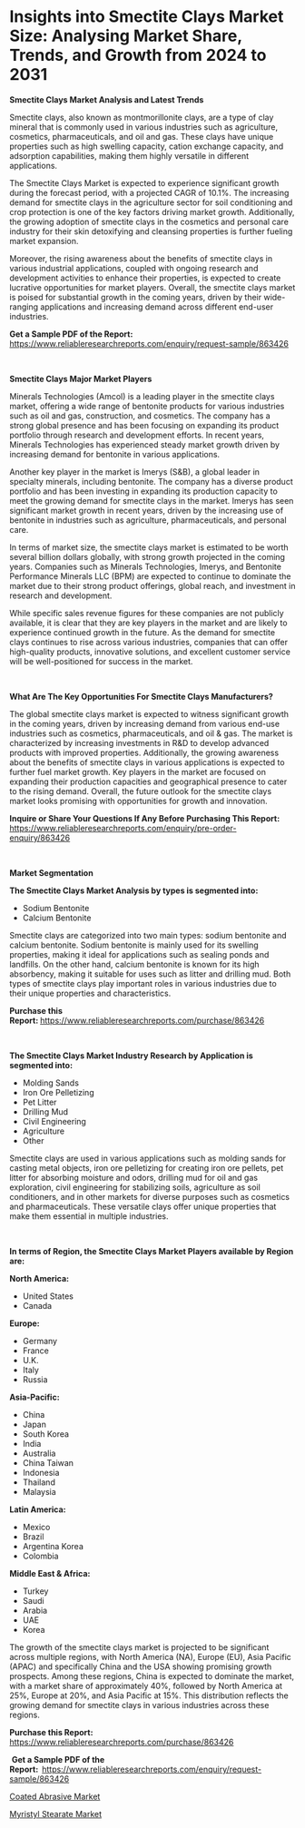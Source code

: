 <p><h1>Insights into Smectite Clays Market Size: Analysing Market Share, Trends, and Growth from 2024 to 2031</h1></p><p><strong>Smectite Clays Market Analysis and Latest Trends</strong></p>
<p><p>Smectite clays, also known as montmorillonite clays, are a type of clay mineral that is commonly used in various industries such as agriculture, cosmetics, pharmaceuticals, and oil and gas. These clays have unique properties such as high swelling capacity, cation exchange capacity, and adsorption capabilities, making them highly versatile in different applications.</p><p>The Smectite Clays Market is expected to experience significant growth during the forecast period, with a projected CAGR of 10.1%. The increasing demand for smectite clays in the agriculture sector for soil conditioning and crop protection is one of the key factors driving market growth. Additionally, the growing adoption of smectite clays in the cosmetics and personal care industry for their skin detoxifying and cleansing properties is further fueling market expansion.</p><p>Moreover, the rising awareness about the benefits of smectite clays in various industrial applications, coupled with ongoing research and development activities to enhance their properties, is expected to create lucrative opportunities for market players. Overall, the smectite clays market is poised for substantial growth in the coming years, driven by their wide-ranging applications and increasing demand across different end-user industries.</p></p>
<p><strong>Get a Sample PDF of the Report:&nbsp;</strong> <a href="https://www.reliableresearchreports.com/enquiry/request-sample/863426">https://www.reliableresearchreports.com/enquiry/request-sample/863426</a></p>
<p>&nbsp;</p>
<p><strong>Smectite Clays Major Market Players</strong></p>
<p><p>Minerals Technologies (Amcol) is a leading player in the smectite clays market, offering a wide range of bentonite products for various industries such as oil and gas, construction, and cosmetics. The company has a strong global presence and has been focusing on expanding its product portfolio through research and development efforts. In recent years, Minerals Technologies has experienced steady market growth driven by increasing demand for bentonite in various applications.</p><p>Another key player in the market is Imerys (S&B), a global leader in specialty minerals, including bentonite. The company has a diverse product portfolio and has been investing in expanding its production capacity to meet the growing demand for smectite clays in the market. Imerys has seen significant market growth in recent years, driven by the increasing use of bentonite in industries such as agriculture, pharmaceuticals, and personal care.</p><p>In terms of market size, the smectite clays market is estimated to be worth several billion dollars globally, with strong growth projected in the coming years. Companies such as Minerals Technologies, Imerys, and Bentonite Performance Minerals LLC (BPM) are expected to continue to dominate the market due to their strong product offerings, global reach, and investment in research and development.</p><p>While specific sales revenue figures for these companies are not publicly available, it is clear that they are key players in the market and are likely to experience continued growth in the future. As the demand for smectite clays continues to rise across various industries, companies that can offer high-quality products, innovative solutions, and excellent customer service will be well-positioned for success in the market.</p></p>
<p>&nbsp;</p>
<p><strong>What Are The Key Opportunities For Smectite Clays Manufacturers?</strong></p>
<p><p>The global smectite clays market is expected to witness significant growth in the coming years, driven by increasing demand from various end-use industries such as cosmetics, pharmaceuticals, and oil & gas. The market is characterized by increasing investments in R&D to develop advanced products with improved properties. Additionally, the growing awareness about the benefits of smectite clays in various applications is expected to further fuel market growth. Key players in the market are focused on expanding their production capacities and geographical presence to cater to the rising demand. Overall, the future outlook for the smectite clays market looks promising with opportunities for growth and innovation.</p></p>
<p><strong>Inquire or Share Your Questions If Any Before Purchasing This Report:</strong> <a href="https://www.reliableresearchreports.com/enquiry/pre-order-enquiry/863426">https://www.reliableresearchreports.com/enquiry/pre-order-enquiry/863426</a></p>
<p>&nbsp;</p>
<p><strong>Market Segmentation</strong></p>
<p><strong>The Smectite Clays Market Analysis by types is segmented into:</strong></p>
<p><ul><li>Sodium Bentonite</li><li>Calcium Bentonite</li></ul></p>
<p><p>Smectite clays are categorized into two main types: sodium bentonite and calcium bentonite. Sodium bentonite is mainly used for its swelling properties, making it ideal for applications such as sealing ponds and landfills. On the other hand, calcium bentonite is known for its high absorbency, making it suitable for uses such as litter and drilling mud. Both types of smectite clays play important roles in various industries due to their unique properties and characteristics.</p></p>
<p><strong>Purchase this Report:&nbsp;</strong><a href="https://www.reliableresearchreports.com/purchase/863426">https://www.reliableresearchreports.com/purchase/863426</a></p>
<p>&nbsp;</p>
<p><strong>The Smectite Clays Market Industry Research by Application is segmented into:</strong></p>
<p><ul><li>Molding Sands</li><li>Iron Ore Pelletizing</li><li>Pet Litter</li><li>Drilling Mud</li><li>Civil Engineering</li><li>Agriculture</li><li>Other</li></ul></p>
<p><p>Smectite clays are used in various applications such as molding sands for casting metal objects, iron ore pelletizing for creating iron ore pellets, pet litter for absorbing moisture and odors, drilling mud for oil and gas exploration, civil engineering for stabilizing soils, agriculture as soil conditioners, and in other markets for diverse purposes such as cosmetics and pharmaceuticals. These versatile clays offer unique properties that make them essential in multiple industries.</p></p>
<p>&nbsp;</p>
<p><strong>In terms of Region, the Smectite Clays Market Players available by Region are:</strong></p>
<p>
    <p> <strong> North America: </strong>
        <ul>
            <li>United States</li>
            <li>Canada</li>
        </ul>
        </p> 
    <p> <strong> Europe: </strong>
        <ul>
            <li>Germany</li>
            <li>France</li>
            <li>U.K.</li>
            <li>Italy</li>
            <li>Russia</li>
        </ul>
        </p> 
    <p> <strong> Asia-Pacific: </strong>
        <ul>
            <li>China</li>
            <li>Japan</li>
            <li>South Korea</li>
            <li>India</li>
            <li>Australia</li>
            <li>China Taiwan</li>
            <li>Indonesia</li>
            <li>Thailand</li>
            <li>Malaysia</li>
        </ul>
        </p> 
    <p> <strong> Latin America: </strong>
        <ul>
            <li>Mexico</li>
            <li>Brazil</li>
            <li>Argentina Korea</li>
            <li>Colombia</li>
        </ul>
        </p> 
    <p> <strong> Middle East & Africa: </strong>
        <ul>
            <li>Turkey</li>
            <li>Saudi</li>
            <li>Arabia</li>
            <li>UAE</li>
            <li>Korea</li>
        </ul>
    </p>
    </p>
<p><p>The growth of the smectite clays market is projected to be significant across multiple regions, with North America (NA), Europe (EU), Asia Pacific (APAC) and specifically China and the USA showing promising growth prospects. Among these regions, China is expected to dominate the market, with a market share of approximately 40%, followed by North America at 25%, Europe at 20%, and Asia Pacific at 15%. This distribution reflects the growing demand for smectite clays in various industries across these regions.</p></p>
<p><strong>Purchase this Report: </strong><a href="https://www.reliableresearchreports.com/purchase/863426">https://www.reliableresearchreports.com/purchase/863426</a></p>
<p>&nbsp;<strong>Get a Sample PDF of the Report:&nbsp;&nbsp;</strong><a href="https://www.reliableresearchreports.com/enquiry/request-sample/863426">https://www.reliableresearchreports.com/enquiry/request-sample/863426</a></p>
<p><strong></strong></p>
<p><p><a href="https://github.com/Sinjinluong3e0awx2m195k76/Market-Research-Report-List-1/blob/main/coated-abrasive-market.md">Coated Abrasive Market</a></p><p><a href="https://simplistic-meeting-7ee.notion.site/Myristyl-Stearate-Market-Research-Report-Provides-thorough-Industry-Overview-which-offers-an-In-Dep-ee0b11c7984348f5b5fecbdeb1672dd9">Myristyl Stearate Market</a></p></p>